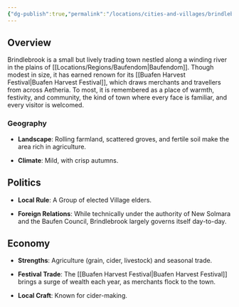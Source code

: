 ```yaml
---
{"dg-publish":true,"permalink":"/locations/cities-and-villages/brindlebrook/","dgPassFrontmatter":true}
---
```



## Overview

Brindlebrook is a small but lively trading town nestled along a winding river in the plains of [[Locations/Regions/Baufendom\|Baufendom]]. Though modest in size, it has earned renown for its [[Buafen Harvest Festival\|Buafen Harvest Festival]], which draws merchants and travellers from across Aetheria. To most, it is remembered as a place of warmth, festivity, and community, the kind of town where every face is familiar, and every visitor is welcomed.

### Geography

- **Landscape**: Rolling farmland, scattered groves, and fertile soil make the area rich in agriculture.
    
- **Climate**: Mild, with crisp autumns.
    
## Politics

- **Local Rule**: A Group of elected Village elders.
    
- **Foreign Relations**: While technically under the authority of New Solmara and the Baufen Council, Brindlebrook largely governs itself day-to-day.
## Economy

- **Strengths**: Agriculture (grain, cider, livestock) and seasonal trade.
    
- **Festival Trade**: The [[Buafen Harvest Festival\|Buafen Harvest Festival]] brings a surge of wealth each year, as merchants flock to the town.
    
- **Local Craft**: Known for cider-making.